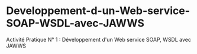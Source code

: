 # Developpement-d-un-Web-service-SOAP-WSDL-avec-JAWWS
Activité Pratique N° 1 : Développement d'un Web service SOAP, WSDL avec JAWWS
